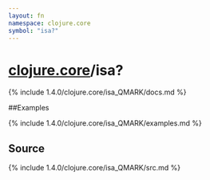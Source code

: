```yaml
---
layout: fn
namespace: clojure.core
symbol: "isa?"
---
```


# [clojure.core](../)/isa?

{% include 1.4.0/clojure.core/isa_QMARK/docs.md %}

##Examples

{% include 1.4.0/clojure.core/isa_QMARK/examples.md %}
## Source
{% include 1.4.0/clojure.core/isa_QMARK/src.md %}

